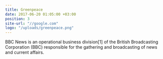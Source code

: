 ```yaml
---
title: Greenpeace
date: 2017-06-20 01:05:00 +03:00
position: 3
site-url: "//google.com"
logo: "/uploads/greenpeace.png"
---
```


BBC News is an operational business division[1] of the British Broadcasting Corporation (BBC) responsible for the gathering and broadcasting of news and current affairs. 